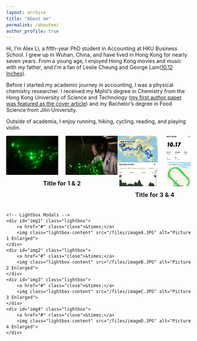 ```yaml
---
layout: archive
title: "About me"
permalink: /aboutme/
author_profile: true
---
```



<!-- Hi! I'm a 5th-year Accounting PhD  at [HKU Business School](https://www.hkubs.hku.hk/glocal/).

My research interests focus on a niche but vital area: the ***trade credit market***. My work primarily explores two key dimensions of this field: *microeconomic contracting* and *macroeconomic implicatioins*. 

On the ***microeconomic level***, I investigate how accounting reporting and regulation results in a redistribution of trade credit. This research sheds light on the unintended costs and benefits that regulatory frameworks and financial disclosures impose on the trade credit market. 

On the ***macroeconomic level***, my research seeks to deepen the understanding of how trade credit networks can act as stabilizing forces within the economy, particularly during periods of financial uncertainty and policy shifts, such as those seen during fiscal policy adjustments and the COVID-19 crisis. -->

<!-- Hi! I’m a 5th-year Accounting PhD candidate at University of Hong Kong. My research interests broadly pertain to archival financial accounting research, specialising in trade credit market. -->

<!-- Over the past three decades, many important theoretical and empirical studies on trade credit have come from the fields of finance and economics, while accounting research seems to slightly lagged behind. Although accounting research has increasingly focused on how accounting information affects the supply and demand of trade credit, a holistic view of how accounting information affects the trade credit market at whole and how trade credit networks function in the macroeconomy is still lacking. My research aims to fill this gap by providing an original and innovative perspective to deepen the understanding of trade credit from both microeconomic and macroeconomic perspectives. My research also expands the traditional motivation - the "financing advantage motivation" to incorporate other key drivers of trade credit, such as tax and product quality warranty considerations. -->

<!-- In recent decades, most important research on trade credit has come from finance and economics, with accounting slightly lagging behind. While accounting research has increasingly focused on the impact of accounting information on trade credit decisions, a holistic view of its impact on the trade credit market and the role of trade credit networks in the macroeconomy is still missing. My research fills this gap by bridging both micro and macro perspectives, and expanding the traditional "financing advantage" motivation to include factors such as taxation and quality warranty consideration through empirical evidence. -->



<!-- Currently, I am visiting PhD student at Washington University in St. Louis, until Nov 2024.  -->

<!-- My research intrests focus on niche research area on trade credit market. Sepcailly, I examine it  from both microeconomic contracting persepctive ( interacted accouting reporting and regulation) and marcroeconomic implications (tax, covid, et al.).
 -->

 <!-- this with a research focus on trade financing and accounting regulations. -->

<!-- Specifically, I am interested in exploring the **economic consequences (intended and unintended) of regulations within the supply chain context** and the **role of supply chain networks in transmitting these effects to a broader economy**. 

Before studying accounting, I was a PhD candidate in Chemistry, spending three years at [Hong Kong University of Science and Technology](https://hkust.edu.hk/). I received my Bachelor of Science from [Jilin University](https://global.jlu.edu.cn/) in 2017 (Rank:1/123). -->


<!-- Hi, my name is Alex Li. I grow up in Wuhan, China. I purse my master and PHborn and raised in Wuhan, China, and I am currently a 5th PhD Candidate  majoring in Accounting at the Hong Kong University Business School. -->
<!-- Hi, I am Alex Li, a 5th year Ph.D. Candidate in Accounting at HKU Business School. I grow up in Wuhan, China and live in Hong Kong for nearly seven years. I

Hi, I am Alex Li, a 5th year Ph.D. Candidate in Accounting at HKU Business School. I grew up in Wuhan, China, and have lived in Hong Kong for nearly seven years. I’ve loved Hong Kong music and movies since I was very young, and I’m a fan of Leslie Cheung and George Lam ([10.12 Inches](https://www.youtube.com/watch?v=l64xsDNAXVs)). -->

Hi, I’m Alex Li, a fifth-year PhD student in Accounting at HKU Business School. I grew up in Wuhan, China, and have lived in Hong Kong for nearly seven years. From a young age, I enjoyed Hong Kong movies and music with my father, and I’m a fan of Leslie Cheung and George Lam([10.12 Inches](https://www.youtube.com/watch?v=l64xsDNAXVs)).

Before I started my academic journey in accounting, I was a physical chemistry researcher. I received my Mphil’s degree in Chemistry from the Hong Kong University of Science and Technology ([my first author paper was featured as the cover article](https://pubs.acs.org/cms/10.1021/jpcbfk.2020.124.issue-42/asset/jpcbfk.2020.124.issue-42.xlargecover-2.jpg)) and my Bachelor’s degree in Food Science from Jilin University.

Outside of academia, I enjoy running, hiking, cycling, reading, and playing violin.


<html lang="en">
<head>
    <meta charset="UTF-8">
    <title>Grouped Pictures</title>
    <style>
        .row {
            display: flex;
            justify-content: space-around;
            margin-bottom: 20px;
        }
        .column {
            text-align: center;
        }
        .group {
            display: flex;
            justify-content: center;
            gap: 20px;
        }
        .group-title {
            text-align: center;
            margin-top: 10px;
        }
        /* Lightbox styles */
        .lightbox {
            display: none;
            position: fixed;
            z-index: 999;
            padding-top: 60px;
            left: 0;
            top: 0;
            width: 100%;
            height: 100%;
            overflow: auto;
            background-color: rgba(0,0,0,0.9);
        }
        .lightbox:target {
            display: block;
        }
        .lightbox-content {
            margin: auto;
            display: block;
            max-width: 80%;
            max-height: 80%;
        }
        .close {
            position: absolute;
            top: 20px;
            right: 35px;
            color: #fff;
            font-size: 40px;
            font-weight: bold;
            text-decoration: none;
        }
        .close:hover,
        .close:focus {
            color: #bbb;
            text-decoration: none;
            cursor: pointer;
        }
    </style>
</head>
<body>
    <!-- New section with grouped images and shared titles -->
    <div class="row">
        <div class="column">
            <div class="group">
                <a href="#img1">
                    <img src="/files/imageA.JPG" alt="Picture 1">
                </a>
                <a href="#img2">
                    <img src="/files/imageB.JPG" alt="Picture 2">
                </a>
            </div>
            <h3 class="group-title">Title for 1 &amp; 2</h3>
        </div>
        <div class="column">
            <div class="group">
                <a href="#img3">
                    <img src="/files/imageC.JPG" alt="Picture 3">
                </a>
                <a href="#img4">
                    <img src="/files/imageD.JPG" alt="Picture 4">
                </a>
            </div>
            <h3 class="group-title">Title for 3 &amp; 4</h3>
        </div>
    </div>

    <!-- Lightbox Modals -->
    <div id="img1" class="lightbox">
        <a href="#" class="close">&times;</a>
        <img class="lightbox-content" src="/files/imageA.JPG" alt="Picture 1 Enlarged">
    </div>
    <div id="img2" class="lightbox">
        <a href="#" class="close">&times;</a>
        <img class="lightbox-content" src="/files/imageB.JPG" alt="Picture 2 Enlarged">
    </div>
    <div id="img3" class="lightbox">
        <a href="#" class="close">&times;</a>
        <img class="lightbox-content" src="/files/imageC.JPG" alt="Picture 3 Enlarged">
    </div>
    <div id="img4" class="lightbox">
        <a href="#" class="close">&times;</a>
        <img class="lightbox-content" src="/files/imageD.JPG" alt="Picture 4 Enlarged">
    </div>
</body>
</html>

<!-- Reach out to me: xliev@connect.hku.hk -->